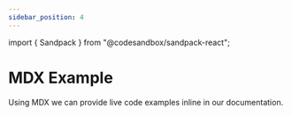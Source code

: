 ```yaml
---
sidebar_position: 4
---
```


import { Sandpack } from "@codesandbox/sandpack-react";

# MDX Example

Using MDX we can provide live code examples inline in our documentation.

<Sandpack />

